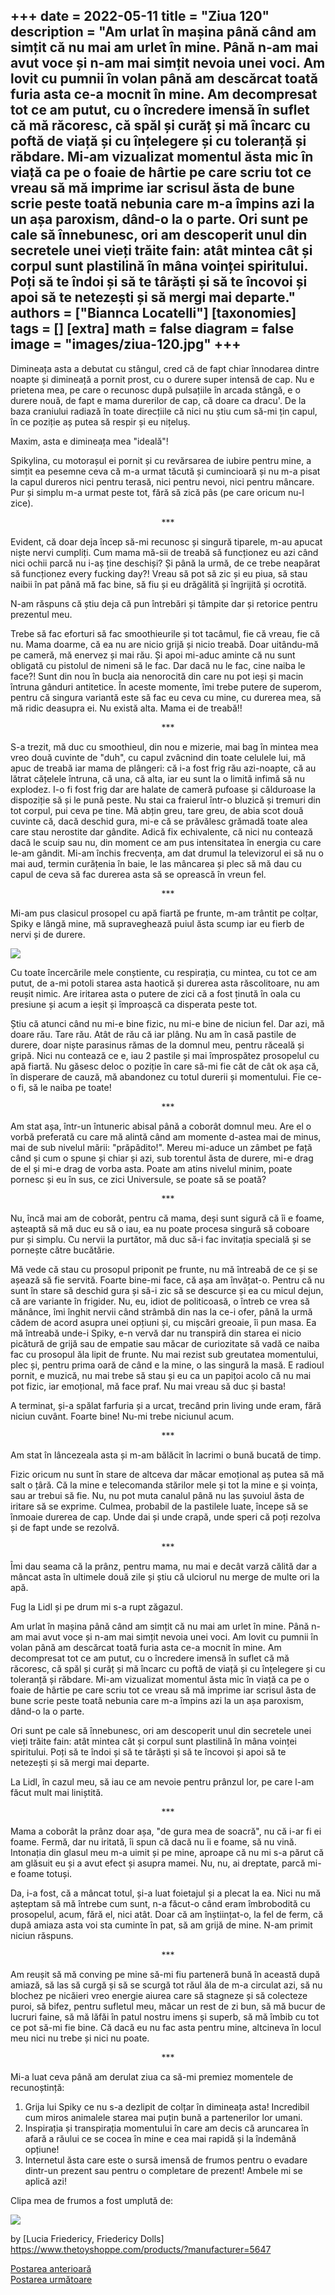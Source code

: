 
+++
date = 2022-05-11
title = "Ziua 120"
description = "Am urlat în mașina până când am simțit că nu mai am urlet în mine. Până n-am mai avut voce și n-am mai simțit nevoia unei voci. Am lovit cu pumnii în volan până am descărcat toată furia asta ce-a mocnit în mine. Am decompresat tot ce am putut, cu o încredere imensă în suflet că mă răcoresc, că spăl și curăț și mă încarc cu poftă de viață și cu înțelegere și cu toleranță și răbdare. Mi-am vizualizat momentul ăsta mic în viață ca pe o foaie de hârtie pe care scriu tot ce vreau să mă imprime iar scrisul ăsta de bune scrie peste toată nebunia care m-a împins azi la un așa paroxism, dând-o la o parte. Ori sunt pe cale să înnebunesc, ori am descoperit unul din secretele unei vieți trăite fain: atât mintea cât și corpul sunt plastilină în mâna voinței spiritului. Poți să te îndoi și să te târăști și să te încovoi și apoi să te netezești și să mergi mai departe."
authors = ["Biannca Locatelli"]
[taxonomies]
tags = []
[extra]
math = false
diagram = false
image = "images/ziua-120.jpg"
+++
---

Dimineața asta a debutat cu stângul, cred că de fapt chiar înnodarea dintre noapte și dimineață a pornit prost, cu o durere super intensă de cap. Nu e prietena mea, pe care o recunosc după pulsațiile în arcada stângă, e o durere nouă, de fapt e mama durerilor de cap, că doare ca dracu'. De la baza craniului radiază în toate direcțiile că nici nu știu cum să-mi țin capul, în ce poziție aș putea să respir și eu nițeluș.

Maxim, asta e dimineața mea "ideală"!

Spikylina, cu motorașul ei pornit și cu revărsarea de iubire pentru mine, a simțit ea pesemne ceva că m-a urmat tăcută și cumincioară și nu m-a pisat la capul dureros nici pentru terasă, nici pentru nevoi, nici pentru mâncare. Pur și simplu m-a urmat peste tot, fără să zică pâs (pe care oricum nu-l zice).

<p style="text-align: center;">***</p>

Evident, că doar deja încep să-mi recunosc și singură tiparele, m-au apucat niște nervi cumpliți. Cum mama mă-sii de treabă să funcționez eu azi când nici ochii parcă nu i-aș ține deschiși? Și până la urmă, de ce trebe neapărat să funcționez every fucking day?! Vreau să pot să zic și eu piua, să stau naibii în pat până mă fac bine, să fiu și eu drăgălită și îngrijită și ocrotită.

N-am răspuns că știu deja că pun întrebări și tâmpite dar și retorice pentru prezentul meu.

Trebe să fac eforturi să fac smoothieurile și tot tacâmul, fie că vreau, fie că nu. Mama doarme, că ea nu are nicio grijă și nicio treabă. Doar uitându-mă pe cameră, mă enervez și mai rău. Și apoi mi-aduc aminte că nu sunt obligată cu pistolul de nimeni să le fac. Dar dacă nu le fac, cine naiba le face?! Sunt din nou în bucla aia nenorocită din care nu pot ieși și macin întruna gânduri antitetice. În aceste momente, îmi trebe putere de superom, pentru că singura variantă este să fac eu ceva cu mine, cu durerea mea, să mă ridic deasupra ei. Nu există alta. Mama ei de treabă!!

<p style="text-align: center;">***</p>

S-a trezit, mă duc cu smoothieul, din nou e mizerie, mai bag în mintea mea vreo două cuvinte de "duh", cu capul zvâcnind din toate celulele lui, mă apuc de treabă iar mama de plângeri: că i-a fost frig rău azi-noapte, că au lătrat cățelele întruna, că una, că alta, iar eu sunt la o limită infimă să nu explodez. I-o fi fost frig dar are halate de cameră pufoase și călduroase la dispoziție să și le pună peste. Nu stai ca fraierul într-o bluzică și tremuri din tot corpul, pui ceva pe tine. Mă abțin greu, tare greu, de abia scot două cuvinte că, dacă deschid gura, mi-e că se prăvălesc grămadă toate alea care stau nerostite dar gândite. Adică fix echivalente, că nici nu contează dacă le scuip sau nu, din moment ce am pus intensitatea în energia cu care le-am gândit. Mi-am închis frecvența, am dat drumul la televizorul ei să nu o mai aud, termin curățenia în baie, le las mâncarea și plec să mă dau cu capul de ceva să fac durerea asta să se oprească în vreun fel.

<p style="text-align: center;">***</p>

Mi-am pus clasicul prosopel cu apă fiartă pe frunte, m-am trântit pe colțar, Spiky e lângă mine, mă supraveghează puiul ăsta scump iar eu fierb de nervi și de durere.

<div class="flex justify-center">
  <img src="images/spiky-120-1024x576.jpeg" />
</div>

Cu toate încercările mele conștiente, cu respirația, cu mintea, cu tot ce am putut, de a-mi potoli starea asta haotică și durerea asta răscolitoare, nu am reușit nimic. Are iritarea asta o putere de zici că a fost ținută în oala cu presiune și acum a ieșit și împroașcă ca disperata peste tot.

Știu că atunci când nu mi-e bine fizic, nu mi-e bine de niciun fel. Dar azi, mă doare rău. Tare rău. Atât de rău că iar plâng. Nu am în casă pastile de durere, doar niște parasinus rămas de la domnul meu, pentru răceală și gripă. Nici nu contează ce e, iau 2 pastile și mai împrospătez prosopelul cu apă fiartă. Nu găsesc deloc o poziție în care să-mi fie cât de cât ok așa că, în disperare de cauză, mă abandonez cu totul durerii și momentului. Fie ce-o fi, să le naiba pe toate!

<p style="text-align: center;">***</p>

Am stat așa, într-un întuneric abisal până a coborât domnul meu. Are el o vorbă preferată cu care mă alintă când am momente d-astea mai de minus, mai de sub nivelul mării: "prăpădito!". Mereu mi-aduce un zâmbet pe față când și cum o spune și chiar și azi, sub torentul ăsta de durere, mi-e drag de el și mi-e drag de vorba asta. Poate am atins nivelul minim, poate pornesc și eu în sus, ce zici Universule, se poate să se poată?

<p style="text-align: center;">***</p>

Nu, încă mai am de coborât, pentru că mama, deși sunt sigură că îi e foame, așteaptă să mă duc eu să o iau, ea nu poate procesa singură să coboare pur și simplu. Cu nervii la purtător, mă duc să-i fac invitația specială și se pornește către bucătărie.

Mă vede că stau cu prosopul priponit pe frunte, nu mă întreabă de ce și se așează să fie servită. Foarte bine-mi face, că așa am învățat-o. Pentru că nu sunt în stare să deschid gura și să-i zic să se descurce și ea cu micul dejun, că are variante în frigider. Nu, eu, idiot de politicoasă, o întreb ce vrea să mănânce, îmi înghit nervii când strâmbă din nas la ce-i ofer, până la urmă cădem de acord asupra unei opțiuni și, cu mișcări greoaie, îi pun masa. Ea mă întreabă unde-i Spiky, e-n vervă dar nu transpiră din starea ei nicio picătură de grijă sau de empatie sau măcar de curiozitate să vadă ce naiba fac cu prosopul ăla lipit de frunte. Nu mai rezist sub greutatea momentului, plec și, pentru prima oară de când e la mine, o las singură la masă. E radioul pornit, e muzică, nu mai trebe să stau și eu ca un papițoi acolo că nu mai pot fizic, iar emoțional, mă face praf. Nu mai vreau să duc și basta!

A terminat, și-a spălat farfuria și a urcat, trecând prin living unde eram, fără niciun cuvânt. Foarte bine! Nu-mi trebe niciunul acum.

<p style="text-align: center;">***</p>

Am stat în lâncezeala asta și m-am bălăcit în lacrimi o bună bucată de timp.

Fizic oricum nu sunt în stare de altceva dar măcar emoțional aș putea să mă salt o țâră. Că la mine e telecomanda stărilor mele și tot la mine e și voința, sau ar trebui să fie. Nu, nu pot muta canalul până nu las șuvoiul ăsta de iritare să se exprime. Culmea, probabil de la pastilele luate, începe să se înmoaie durerea de cap. Unde dai și unde crapă, unde speri că poți rezolva și de fapt unde se rezolvă.

<p style="text-align: center;">***</p>

Îmi dau seama că la prânz, pentru mama, nu mai e decât varză călită dar a mâncat asta în ultimele două zile și știu că ulciorul nu merge de multe ori la apă.

Fug la Lidl și pe drum mi s-a rupt zăgazul.

Am urlat în mașina până când am simțit că nu mai am urlet în mine. Până n-am mai avut voce și n-am mai simțit nevoia unei voci. Am lovit cu pumnii în volan până am descărcat toată furia asta ce-a mocnit în mine. Am decompresat tot ce am putut, cu o încredere imensă în suflet că mă răcoresc, că spăl și curăț și mă încarc cu poftă de viață și cu înțelegere și cu toleranță și răbdare. Mi-am vizualizat momentul ăsta mic în viață ca pe o foaie de hârtie pe care scriu tot ce vreau să mă imprime iar scrisul ăsta de bune scrie peste toată nebunia care m-a împins azi la un așa paroxism, dând-o la o parte.

Ori sunt pe cale să înnebunesc, ori am descoperit unul din secretele unei vieți trăite fain: atât mintea cât și corpul sunt plastilină în mâna voinței spiritului. Poți să te îndoi și să te târăști și să te încovoi și apoi să te netezești și să mergi mai departe.

La Lidl, în cazul meu, să iau ce am nevoie pentru prânzul lor, pe care l-am făcut mult mai liniștită.

<p style="text-align: center;">***</p>

Mama a coborât la prânz doar așa, "de gura mea de soacră", nu că i-ar fi ei foame. Fermă, dar nu iritată, îi spun că dacă nu îi e foame, să nu vină. Intonația din glasul meu m-a uimit și pe mine, aproape că nu mi s-a părut că am glăsuit eu și a avut efect și asupra mamei. Nu, nu, ai dreptate, parcă mi-e foame totuși.

Da, i-a fost, că a mâncat totul, și-a luat foietajul și a plecat la ea. Nici nu mă așteptam să mă întrebe cum sunt, n-a făcut-o când eram îmbrobodită cu prosopelul, acum, fără el, nici atât. Doar că am înștiințat-o, la fel de ferm, că după amiaza asta voi sta cuminte în pat, să am grijă de mine. N-am primit niciun răspuns.

<p style="text-align: center;">***</p>

Am reușit să mă conving pe mine să-mi fiu parteneră bună în această după amiază, să las să curgă și să se scurgă tot răul ăla de m-a circulat azi, să nu blochez pe nicăieri vreo energie aiurea care să stagneze și să colecteze puroi, să bifez, pentru sufletul meu, măcar un rest de zi bun, să mă bucur de lucruri faine, să mă lăfăi în patul nostru imens și superb, să mă îmbib cu tot ce pot să-mi fie bine. Că dacă eu nu fac asta pentru mine, altcineva în locul meu nici nu trebe și nici nu poate.

<p style="text-align: center;">***</p>

Mi-a luat ceva până am derulat ziua ca să-mi premiez momentele de recunoștință:

1. Grija lui Spiky ce nu s-a dezlipit de colțar în dimineața asta! Incredibil cum miros animalele starea mai puțin bună a partenerilor lor umani.
2. Inspirația și transpirația momentului în care am decis că aruncarea în afară a răului ce se cocea în mine e cea mai rapidă și la îndemână opțiune!
3. Internetul ăsta care este o sursă imensă de frumos pentru o evadare dintr-un prezent sau pentru o completare de prezent! Ambele mi se aplică azi!

Clipa mea de frumos a fost umplută de:

<div class="flex justify-center">
  <img src="images/120.jpeg" />
</div>

by [Lucia Friedericy, Friedericy Dolls]
<a href="https://www.thetoyshoppe.com/products/?manufacturer=5647" target="_blank">https://www.thetoyshoppe.com/products/?manufacturer=5647</a>

<div class="flex justify-between">
  <div>
    <a href="/blog/ziua-119/">Postarea anterioară</a>
  </div>
  <div>
    <a href="/blog/ziua-121/">Postarea următoare</a>
  </div>
</div>
